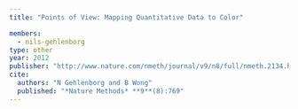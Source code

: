 ```yaml
---
title: "Points of View: Mapping Quantitative Data to Color"

members:
  - nils-gehlenborg
type: other
year: 2012
publisher: "http://www.nature.com/nmeth/journal/v9/n8/full/nmeth.2134.html"
cite:
  authors: "N Gehlenborg and B Wong"
  published: "*Nature Methods* **9**(8):769"
---
```

